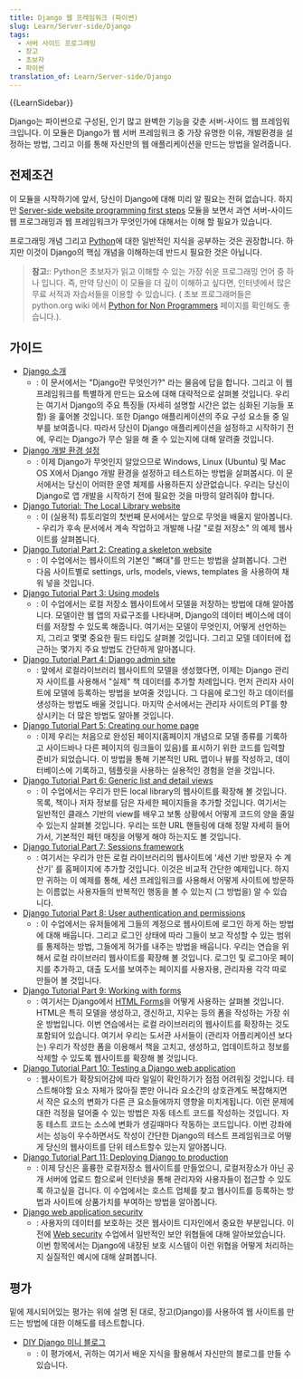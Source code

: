 ```yaml
---
title: Django 웹 프레임워크 (파이썬)
slug: Learn/Server-side/Django
tags:
  - 서버 사이드 프로그래밍
  - 장고
  - 초보자
  - 파이썬
translation_of: Learn/Server-side/Django
---
```

{{LearnSidebar}}

Django는 파이썬으로 구성된, 인기 많고 완벽한 기능을 갖춘 서버-사이드 웹 프레임워크입니다. 이 모듈은 Django가 웹 서버 프레임워크 중 가장 유명한 이유, 개발환경을 설정하는 방법, 그리고 이를 통해 자신만의 웹 애플리케이션을 만드는 방법을 알려줍니다.

## 전제조건

이 모듈을 시작하기에 앞서, 당신이 Django에 대해 미리 알 필요는 전혀 없습니다. 하지만 [Server-side website programming first steps](/ko/docs/Learn/Server-side/First_steps) 모듈을 보면서 과연 서버-사이드 웹 프로그래밍과 웹 프레임워크가 무엇인가에 대해서는 이해 할 필요가 있습니다.

프로그래밍 개념 그리고 [Python](/ko/docs/Glossary/Python)에 대한 일반적인 지식을 공부하는 것은 권장합니다. 하지만 이것이 Django의 핵심 개념을 이해하는데 반드시 필요한 것은 아닙니다.

> **참고:**: Python은 초보자가 읽고 이해할 수 있는 가장 쉬운 프로그래밍 언어 중 하나 입니다. 즉, 만약 당신이 이 모듈을 더 깊이 이해하고 싶다면, 인터넷에서 많은 무료 서적과 자습서들을 이용할 수 있습니다. ( 초보 프로그래머들은 python.org wiki 에서 [Python for Non Programmers](https://wiki.python.org/moin/BeginnersGuide/NonProgrammers) 페이지를 확인해도 좋습니다.).

## 가이드

- [Django 소개](/ko/docs/Learn/Server-side/Django/Introduction)
  - : 이 문서에서는 "Django란 무엇인가?" 라는 물음에 답을 합니다. 그리고 이 웹 프레임워크를 특별하게 만드는 요소에 대해 대략적으로 살펴볼 것입니다. 우리는 여기서 Django의 주요 특징들 (자세히 설명할 시간은 없는 심화된 기능들 포함) 을 훑어볼 것입니다. 또한 Django 애플리케이션의 주요 구성 요소들 중 일부를 보여줍니다. 따라서 당신이 Django 애플리케이션을 설정하고 시작하기 전에, 우리는 Django가 무슨 일을 해 줄 수 있는지에 대해 알려줄 것입니다.
- [Django 개발 환경 설정](/ko/docs/Learn/Server-side/Django/development_environment)
  - : 이제 Django가 무엇인지 알았으므로 Windows, Linux (Ubuntu) 및 Mac OS X에서 Django 개발 환경을 설정하고 테스트하는 방법을 살펴봅시다. 이 문서에서는 당신이 어떠한 운영 체제를 사용하든지 상관없습니다. 우리는 당신이 Django로 앱 개발을 시작하기 전에 필요한 것을 마땅히 알려줘야 합니다.
- [Django Tutorial: The Local Library website](/ko/docs/Learn/Server-side/Django/Tutorial_local_library_website)
  - : 이 (실용적) 튜토리얼의 첫번째 문서에서는 앞으로 무엇을 배울지 알아봅니다. - 우리가 후속 문서에서 계속 작업하고 개발해 나갈 "로컬 저장소" 의 예제 웹사이트를 살펴봅니다.
- [Django Tutorial Part 2: Creating a skeleton website](/ko/docs/Learn/Server-side/Django/skeleton_website)
  - : 이 수업에서는 웹사이트의 기본인 "뼈대"를 만드는 방법을 살펴봅니다. 그런 다음 사이트별로 settings, urls, models, views, templates 을 사용하여 채워 넣을 것입니다.
- [Django Tutorial Part 3: Using models](/ko/docs/Learn/Server-side/Django/Models)
  - : 이 수업에서는 로컬 저장소 웹사이트에서 모델을 저장하는 방법에 대해 알아봅니다. 모델이란 웹 앱의 자료구조를 나타내며, Django의 데이터 베이스에 데이터를 저장할 수 있도록 해줍니다. 여기서는 모델이 무엇인지, 어떻게 선언하는지, 그리고 몇몇 중요한 필드 타입도 살펴볼 것입니다. 그리고 모델 데이터에 접근하는 몇가지 주요 방법도 간단하게 알아봅니다.
- [Django Tutorial Part 4: Django admin site](/ko/docs/Learn/Server-side/Django/Admin_site)
  - : 앞에서 로컬라이브러리 웹사이트의 모델을 생성했다면, 이제는 Django 관리자 사이트를 사용해서 "실제" 책 데이터를 추가할 차례입니다. 먼저 관리자 사이트에 모델에 등록하는 방법을 보여줄 것입니다. 그 다음에 로그인 하고 데이터를 생성하는 방법도 배울 것입니다. 마지막 순서에서는 관리자 사이트의 PT를 향상시키는 더 많은 방법도 알아볼 것입니다.
- [Django Tutorial Part 5: Creating our home page](/ko/docs/Learn/Server-side/Django/Home_page)
  - : 이제 우리는 처음으로 완성된 페이지(홈페이지 개념으로 모델 종류를 기록하고 사이드바나 다른 페이지의 링크들이 있음)를 표시하기 위한 코드를 입력할 준비가 되었습니다. 이 방법을 통해 기본적인 URL 맵이나 뷰를 작성하고, 데이터베이스에 기록하고, 템플릿을 사용하는 실용적인 경험을 얻을 것입니다.
- [Django Tutorial Part 6: Generic list and detail views](/ko/docs/Learn/Server-side/Django/Generic_views)
  - : 이 수업에서는 우리가 만든 local library의 웹사이트를 확장해 볼 것입니다. 목록, 책이나 저자 정보를 담은 자세한 페이지들을 추가할 것입니다. 여기서는 일반적인 클래스 기반의 view를 배우고 보통 상황에서 어떻게 코드의 양을 줄일 수 있는지 살펴볼 것입니다. 우리는 또한 URL 핸들링에 대해 정말 자세히 들어가서, 기본적인 패턴 매칭을 어떻게 해야 하는지도 볼 것입니다.
- [Django Tutorial Part 7: Sessions framework](/ko/docs/Learn/Server-side/Django/Sessions)
  - : 여기서는 우리가 만든 로컬 라이브러리의 웹사이트에 '세션 기반 방문자 수 계산기' 를 홈페이지에 추가할 것입니다. 이것은 비교적 간단한 예제입니다. 하지만 귀하는 이 예제를 통해, 세션 프레임워크를 사용해서 어떻게 사이트에 방문하는 이름없는 사용자들의 반복적인 행동을 볼 수 있는지 (그 방법을) 알 수 있습니다.
- [Django Tutorial Part 8: User authentication and permissions](/ko/docs/Learn/Server-side/Django/Authentication)
  - : 이 수업에서는 유저들에게 그들의 계정으로 웹사이트에 로그인 하게 하는 방법에 대해 배웁니다. 그리고 로그인 상태에 따라 그들이 보고 작성할 수 있는 범위를 통제하는 방법, 그들에게 허가를 내주는 방법을 배웁니다. 우리는 연습을 위해서 로컬 라이브러리 웹사이트를 확장해 볼 것입니다. 로그인 및 로그아웃 페이지를 추가하고, 대출 도서를 보여주는 페이지를 사용자용, 관리자용 각각 따로 만들어 볼 것입니다.
- [Django Tutorial Part 9: Working with forms](/ko/docs/Learn/Server-side/Django/Forms)
  - : 여기서는 Django에서 [HTML Forms](/ko/docs/Web/Guide/HTML/Forms)을 어떻게 사용하는 살펴볼 것입니다. HTML은 특히 모델을 생성하고, 갱신하고, 지우는 등의 폼을 작성하는 가장 쉬운 방법입니다. 이번 연습에서는 로컬 라이브러리의 웹사이트를 확장하는 것도 포함되어 있습니다. 여기서 우리는 도서관 사서들이 (관리자 어플리케이션 보다는) 우리가 작성한 폼을 이용해서 책을 고치고, 생성하고, 업데이트하고 정보를 삭제할 수 있도록 웹사이트를 확장해 볼 것입니다.
- [Django Tutorial Part 10: Testing a Django web application](/ko/docs/Learn/Server-side/Django/Testing)
  - : 웹사이트가 확장되어감에 따라 일일이 확인하기가 점점 어려워질 것입니다. 테스트해야할 요소 자체가 많아질 뿐만 아니라 요소간의 상호관계도 복잡해지면서 작은 요소의 변화가 다른 큰 요소들에까지 영향을 미치게됩니다. 이런 문제에 대한 걱정을 덜어줄 수 있는 방법은 자동 테스트 코드를 작성하는 것입니다. 자동 테스트 코드는 소스에 변화가 생길때마다 작동하는 코드입니다. 이번 강좌에서는 성능이 우수하면서도 작성이 간단한 Django의 테스트 프레임워크로 어떻게 당신의 웹사이트를 단위 테스트할수 있는지 알아봅니다.
- [Django Tutorial Part 11: Deploying Django to production](/ko/docs/Learn/Server-side/Django/Deployment)
  - : 이제 당신은 훌륭한 로컬저장소 웹사이트를 만들었으니, 로컬저장소가 아닌 공개 서버에 업로드 함으로써 인터넷을 통해 관리자와 사용자들이 접근할 수 있도록 하고싶을 겁니다. 이 수업에서는 호스트 업체를 찾고 웹사이트를 등록하는 방법과 사이트에 상품가치를 부여하는 방법을 알아봅니다.
- [Django web application security](/ko/docs/Learn/Server-side/Django/web_application_security)
  - : 사용자의 데이터를 보호하는 것은 웹사이트 디자인에서 중요한 부분입니다. 이전에 [Web security](/ko/docs/Web/Security) 수업에서 일반적인 보안 위협들에 대해 알아보았습니다. 이번 항목에서는 Django에 내장된 보호 시스템이 이런 위협을 어떻게 처리하는지 실질적인 예시에 대해 살펴봅니다.

## 평가

밑에 제시되어있는 평가는 위에 설명 된 대로, 장고(Django)를 사용하여 웹 사이트를 만드는 방법에 대한 이해도를 테스트합니다.

- [DIY Django 미니 블로그](/ko/docs/Learn/Server-side/Django/django_assessment_blog)
  - : 이 평가에서, 귀하는 여기서 배운 지식을 활용해서 자신만의 블로그를 만들 수 있습니다.
